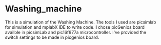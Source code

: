 # Washing_machine
This is a simulation of the Washing Machine. The tools I used are picsimlab for simulation and mplabX IDE to write code. I chose picGenios board availble in picsimLab and pic16f877a microcontroller. I've provided the switch settings to be made in picgenios board.

